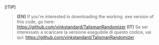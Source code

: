 [!TIP]
>**(EN)** If you're interested in downloading the working .exe version of this code, go here: https://github.com/vinkstandard/TalismanRandomizer
>**(IT)** Se sei interessato a scaricare la versione eseguibile di questo codice, vai qui: https://github.com/vinkstandard/TalismanRandomizer

